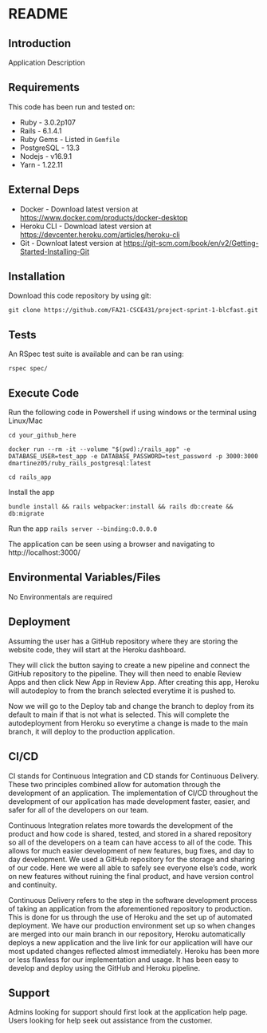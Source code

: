 # README

## Introduction ##

Application Description

## Requirements ##

This code has been run and tested on:

* Ruby - 3.0.2p107
* Rails - 6.1.4.1
* Ruby Gems - Listed in `Gemfile`
* PostgreSQL - 13.3 
* Nodejs - v16.9.1
* Yarn - 1.22.11


## External Deps  ##

* Docker - Download latest version at https://www.docker.com/products/docker-desktop
* Heroku CLI - Download latest version at https://devcenter.heroku.com/articles/heroku-cli
* Git - Downloat latest version at https://git-scm.com/book/en/v2/Getting-Started-Installing-Git

## Installation ##

Download this code repository by using git:

 `git clone https://github.com/FA21-CSCE431/project-sprint-1-blcfast.git`


## Tests ##

An RSpec test suite is available and can be ran using:

  `rspec spec/`

## Execute Code ##

Run the following code in Powershell if using windows or the terminal using Linux/Mac

  `cd your_github_here`

  `docker run --rm -it --volume "$(pwd):/rails_app" -e DATABASE_USER=test_app -e DATABASE_PASSWORD=test_password -p 3000:3000 dmartinez05/ruby_rails_postgresql:latest`

  `cd rails_app`

Install the app

  `bundle install && rails webpacker:install && rails db:create && db:migrate`

Run the app
  `rails server --binding:0.0.0.0`

The application can be seen using a browser and navigating to http://localhost:3000/

## Environmental Variables/Files ##

No Environmentals are required 

## Deployment ##

Assuming the user has a GitHub repository where they are storing the website code, they will start at the Heroku dashboard.

They will click the button saying to create a new pipeline and connect the GitHub repository to the pipeline. They will then need to enable Review Apps and then click New App in Review App. After creating this app, Heroku will autodeploy to from the branch selected everytime it is pushed to. 

Now we will go to the Deploy tab and change the branch to deploy from its default to main if that is not what is selected. This will complete the autodeployment from Heroku so everytime a change is made to the main branch, it will deploy to the production application.


## CI/CD ##

CI stands for Continuous Integration and CD stands for Continuous Delivery.  These two principles combined allow for automation through the development of an application. The implementation of CI/CD throughout the development of our application has made development faster, easier, and safer for all of the developers on our team. 

Continuous Integration relates more towards the development of the product and how code is shared, tested, and stored in a shared repository so all of the developers on a team can have access to all of the code. This allows for much easier development of new features, bug fixes, and day to day development. We used a GitHub repository for the storage and sharing of our code. Here we were all able to safely see everyone else’s code, work on new features without ruining the final product, and have version control and continuity. 

Continuous Delivery refers to the step in the software development process of taking an application from the aforementioned repository to production. This is done for us through the use of Heroku and the set up of automated deployment. We have our production environment set up so when changes are merged into our main branch in our repository, Heroku automatically deploys a new application and the live link for our application will have our most updated changes reflected almost immediately. Heroku has been more or less flawless for our implementation and usage. It has been easy to develop and deploy using the GitHub and Heroku pipeline. 

## Support ##

Admins looking for support should first look at the application help page.
Users looking for help seek out assistance from the customer.